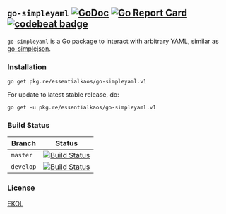 ## `go-simpleyaml` [![GoDoc](https://godoc.org/pkg.re/essentialkaos/go-simpleyaml.v1?status.svg)](https://godoc.org/pkg.re/essentialkaos/go-simpleyaml.v1) [![Go Report Card](https://goreportcard.com/badge/github.com/essentialkaos/go-simpleyaml)](https://goreportcard.com/report/github.com/essentialkaos/go-simpleyaml) [![codebeat badge](https://codebeat.co/badges/ffe9f2d6-8586-45c0-90fb-cdb4e7141960)](https://codebeat.co/projects/github-com-essentialkaos-go-simpleyaml)

`go-simpleyaml` is a Go package to interact with arbitrary YAML, similar as [go-simplejson](https://github.com/bitly/go-simplejson).

### Installation

```
go get pkg.re/essentialkaos/go-simpleyaml.v1
```

For update to latest stable release, do:

```
go get -u pkg.re/essentialkaos/go-simpleyaml.v1
```

### Build Status

| Branch | Status |
|------------|--------|
| `master` | [![Build Status](https://travis-ci.org/essentialkaos/go-simpleyaml.svg?branch=master)](https://travis-ci.org/essentialkaos/go-simpleyaml) |
| `develop` | [![Build Status](https://travis-ci.org/essentialkaos/go-simpleyaml.svg?branch=develop)](https://travis-ci.org/essentialkaos/go-simpleyaml) |

### License

[EKOL](https://essentialkaos.com/ekol)
